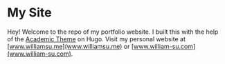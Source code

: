 # My Site
Hey! Welcome to the repo of my portfolio website. I built this with the help of the [Academic Theme](https://academic-demo.netlify.com/) on Hugo. Visit my personal website at [www.williamsu.me](www.williamsu.me) or [www.william-su.com](www.william-su.com). 